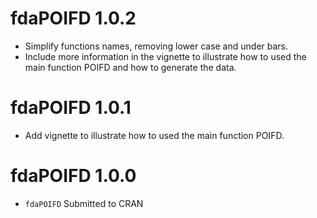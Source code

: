 # fdaPOIFD 1.0.2
* Simplify functions names, removing lower case and under bars.
* Include more information in the vignette to illustrate how to used  the main function POIFD and how to generate the data.

# fdaPOIFD 1.0.1
* Add vignette to illustrate how to used  the main function POIFD.

# fdaPOIFD 1.0.0
* `fdaPOIFD` Submitted to CRAN
